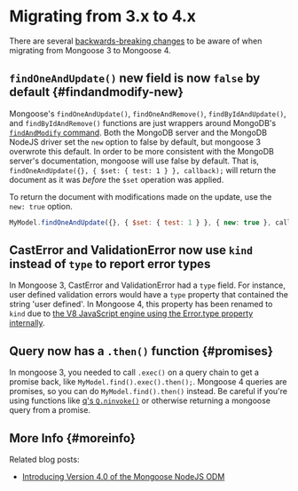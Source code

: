 # Migrating from 3.x to 4.x

There are several [backwards-breaking changes](https://github.com/Automattic/mongoose/wiki/4.0-Release-Notes) to be aware of when migrating from Mongoose 3 to Mongoose 4.

## `findOneAndUpdate()` new field is now `false` by default {#findandmodify-new}

Mongoose's `findOneAndUpdate()`, `findOneAndRemove()`,
`findByIdAndUpdate()`, and `findByIdAndRemove()` functions are just
wrappers around MongoDB's
[`findAndModify` command](http://www.mongodb.com/docs/manual/reference/method/db.collection.findAndModify/).
Both the MongoDB server and the MongoDB NodeJS driver set the `new` option
to false by default, but mongoose 3 overwrote this default. In order to be
more consistent with the MongoDB server's documentation, mongoose will
use false by default. That is,
`findOneAndUpdate({}, { $set: { test: 1 } }, callback);` will return the
document as it was *before* the `$set` operation was applied.

To return the document with modifications made on the update, use the `new: true` option.

```javascript
MyModel.findOneAndUpdate({}, { $set: { test: 1 } }, { new: true }, callback);
```

## CastError and ValidationError now use `kind` instead of `type` to report error types

In Mongoose 3, CastError and ValidationError had a `type` field. For instance, user defined validation errors would have a `type` property that contained the string 'user defined'. In Mongoose 4, this property has been renamed to `kind` due to [the V8 JavaScript engine using the Error.type property internally](https://code.google.com/p/v8/issues/detail?id=2397).

## Query now has a `.then()` function {#promises}

In mongoose 3, you needed to call `.exec()` on a query chain to get a
promise back, like `MyModel.find().exec().then();`. Mongoose 4 queries are
promises, so you can do `MyModel.find().then()` instead. Be careful if
you're using functions like
[q's `Q.ninvoke()`](https://github.com/kriskowal/q#adapting-node) or
otherwise returning a mongoose query from a promise.

## More Info {#moreinfo}

Related blog posts:

* [Introducing Version 4.0 of the Mongoose NodeJS ODM](http://www.mongodb.com/blog/post/introducing-version-40-mongoose-nodejs-odm)
